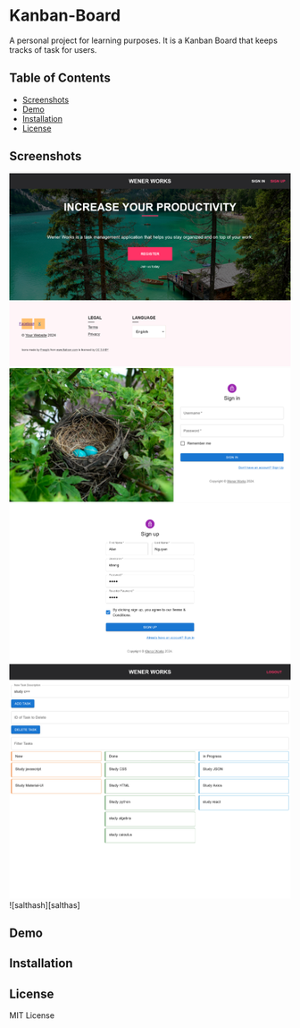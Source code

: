 # Kanban-Board
A personal project for learning purposes. It is a Kanban Board that keeps tracks of task for users.

## Table of Contents
- [Screenshots](#screenshots)
- [Demo](#demo)
- [Installation](#installation)
- [License](#license)

## Screenshots
![home][home]
![signin][signin]
![signup][signup]
![tasks][tasks]
![salthash][salthas]

[home]: public/imgs/home_ex.png
[signin]: public/imgs/signin_ex.png
[signup]: public/imgs/signup_ex.png
[tasks]: public/imgs/tasks_ex.png
[salthash]: public/imgs/salthash_ex.png

## Demo

## Installation

## License
MIT License
